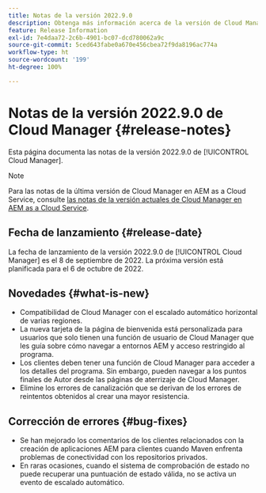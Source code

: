 ```yaml
---
title: Notas de la versión 2022.9.0
description: Obtenga más información acerca de la versión de Cloud Manager 2022.9.0.
feature: Release Information
exl-id: 7e4daa72-2c6b-4901-bc07-dcd780062a9c
source-git-commit: 5ced643fabe0a670e456cbea72f9da8196ac774a
workflow-type: ht
source-wordcount: '199'
ht-degree: 100%

---
```


# Notas de la versión 2022.9.0 de Cloud Manager {#release-notes}

Esta página documenta las notas de la versión 2022.9.0 de [!UICONTROL Cloud Manager].

>[!NOTE]
>
>Para las notas de la última versión de Cloud Manager en AEM as a Cloud Service, consulte [las notas de la versión actuales de Cloud Manager en AEM as a Cloud Service](https://experienceleague.adobe.com/es/docs/experience-manager-cloud-service/content/release-notes/cloud-manager/current).

## Fecha de lanzamiento {#release-date}

La fecha de lanzamiento de la versión 2022.9.0 de [!UICONTROL Cloud Manager] es el 8 de septiembre de 2022. La próxima versión está planificada para el 6 de octubre de 2022.

## Novedades {#what-is-new}

* Compatibilidad de Cloud Manager con el escalado automático horizontal de varias regiones.
* La nueva tarjeta de la página de bienvenida está personalizada para usuarios que solo tienen una función de usuario de Cloud Manager que les guía sobre cómo navegar a entornos AEM y acceso restringido al programa.
* Los clientes deben tener una función de Cloud Manager para acceder a los detalles del programa. Sin embargo, pueden navegar a los puntos finales de Autor desde las páginas de aterrizaje de Cloud Manager.
* Elimine los errores de canalización que se derivan de los errores de reintentos obtenidos al crear una mayor resistencia.

## Corrección de errores {#bug-fixes}

* Se han mejorado los comentarios de los clientes relacionados con la creación de aplicaciones AEM para clientes cuando Maven enfrenta problemas de conectividad con los repositorios privados.
* En raras ocasiones, cuando el sistema de comprobación de estado no puede recuperar una puntuación de estado válida, no se activa un evento de escalado automático.
